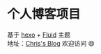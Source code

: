 # 个人博客项目
基于 [hexo](https://github.com/hexojs/hexo) + [Fluid](https://github.com/fluid-dev/hexo-theme-fluid) 主题  
地址：[Chris's Blog](https://www.liuweiqi.top) 欢迎访问 :smile: